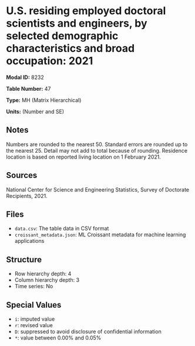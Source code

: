 # U.S. residing employed doctoral scientists and engineers, by selected demographic characteristics and broad occupation: 2021

**Modal ID:** 8232

**Table Number:** 47

**Type:** MH (Matrix Hierarchical)

**Units:** (Number and SE)

## Notes

Numbers are rounded to the nearest 50. Standard errors are rounded up to the nearest 25. Detail may not add to total because of rounding. Residence location is based on reported living location on 1 February 2021.

## Sources

National Center for Science and Engineering Statistics, Survey of Doctorate Recipients, 2021.

## Files

- `data.csv`: The table data in CSV format
- `croissant_metadata.json`: ML Croissant metadata for machine learning applications

## Structure

- Row hierarchy depth: 4
- Column hierarchy depth: 3
- Time series: No

## Special Values

- `i`: imputed value
- `r`: revised value
- `D`: suppressed to avoid disclosure of confidential information
- `*`: value between 0.00% and 0.05%
